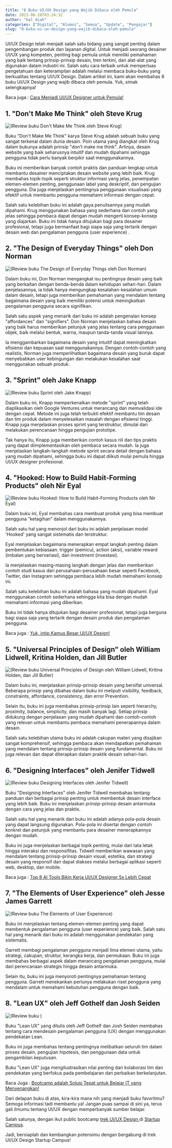 ```yaml
---
title: "8 Buku UI/UX Design yang Wajib Dibaca oleh Pemula"
date: 2023-06-28T03:24:32
author: "hal diah"
categories: ["Digital", "Alumni", "Semua", "Update", "Pengajar"]
slug: "8-buku-ui-ux-design-yang-wajib-dibaca-oleh-pemula"
---
```


UI/UX Design telah menjadi salah satu bidang yang sangat penting dalam pengembangan produk dan layanan digital. Untuk menjadi seorang desainer UI/UX yang kompeten, penting bagi pemula untuk memiliki pemahaman yang baik tentang prinsip-prinsip desain, tren terkini, dan alat-alat yang digunakan dalam industri ini. Salah satu cara terbaik untuk memperluas pengetahuan dan keterampilan adalah melalui membaca buku-buku yang berkualitas tentang UI/UX Design. Dalam artikel ini, kami akan membahas 8 buku UI/UX Design yang wajib dibaca oleh pemula. Yuk, simak selengkapnya!

Baca juga : [Cara Menjadi UI/UX Designer untuk Pemula! ](https://startupcampus.id/blog/cara-menjadi-ui-ux-designer-untuk-pemula/)

## 1. "Don't Make Me Think" oleh Steve Krug

![(Review buku Don't Make Me Think oleh Steve Krug)](https://lh5.googleusercontent.com/OrLolrdO0UY_dsNZyi3J-k4U-gMpmZ5jCl-SgYT_9GndOahUBk9OAUbw9esng4LHE7yYhZRw6Dr-Y4VasEdFoX7EkgCWjK0t3Iw88M_LqPfVJ3mkNgBi5QYQDlOs2jMewaDCMtIUXmwiSZYu6USB58k)

Buku "Don't Make Me Think" karya Steve Krug adalah sebuah buku yang sangat terkenal dalam dunia desain. Poin utama yang diangkat oleh Krug dalam bukunya adalah prinsip "don't make me think". Artinya, desain website yang baik seharusnya intuitif dan mudah dipahami sehingga pengguna tidak perlu banyak berpikir saat menggunakannya. 

Buku ini memberikan banyak contoh praktis dan panduan lengkap untuk membantu desainer menciptakan desain website yang lebih baik. Krug membahas topik-topik seperti struktur informasi yang jelas, penempatan elemen-elemen penting, penggunaan label yang deskriptif, dan pengujian pengguna. Dia juga menjelaskan pentingnya penggunaan visualisasi yang efektif untuk membantu pengguna memahami informasi dengan cepat.

Salah satu kelebihan buku ini adalah gaya penulisannya yang mudah dipahami. Krug menggunakan bahasa yang sederhana dan contoh yang jelas sehingga pembaca dapat dengan mudah mengerti konsep-konsep yang diajarkan. Buku ini tidak hanya ditujukan bagi para desainer profesional, tetapi juga bermanfaat bagi siapa saja yang tertarik dengan desain web dan pengalaman pengguna (user experience) .

## 2. "The Design of Everyday Things" oleh Don Norman

![(Review buku The Design of Everyday Things oleh Don Norman)](https://lh4.googleusercontent.com/MymaDx7WIi-LAfysi9DIS88mH5Pu286hqsgfA1l6Xeog21wmGzL7BuP0UKoP83f_1eLnBGgY1Wbo28AvrudeE3lInWAD4ywsv0QvZmqUMkrmSRBHls_4jpsGJWORS-_2V1mMqG6o6N9OxSzMyG8XdQY)

Dalam buku ini, Don Norman mengangkat isu pentingnya desain yang baik yang berkaitan dengan benda-benda dalam kehidupan sehari-hari. Dalam penjelasannya, ia tidak hanya mengungkap kesalahan-kesalahan umum dalam desain, tetapi juga memberikan pemahaman yang mendalam tentang bagaimana desain yang baik memiliki potensi untuk meningkatkan pengalaman pengguna secara signifikan. 

Salah satu aspek yang menarik dari buku ini adalah pengenalan konsep "affordances" dan "signifiers". Don Norman menjelaskan bahwa desain yang baik harus memberikan petunjuk yang jelas tentang cara penggunaan objek, baik melalui bentuk, warna, maupun tanda-tanda visual lainnya. 

Ia menggambarkan bagaimana desain yang intuitif dapat meningkatkan efisiensi dan kepuasan saat menggunakannya. Dengan contoh-contoh yang realistis, Norman juga memperlihatkan bagaimana desain yang buruk dapat menyebabkan user kebingungan dan melakukan kesalahan saat menggunakan sebuah produk. 

## 3. "Sprint" oleh Jake Knapp

![(Review buku Sprint oleh Jake Knapp)](https://lh6.googleusercontent.com/EweVQj7WlMC3bVwCzKV5HQkuLKzlw-wAybO5FZx312l44BE3MN9uUOtv5XHVEmkTST8QPS3tq9tv8hnUU217TdJjL0t-iMiLwQ3tDRo55vcyUGKfZ49FSJZLoS-Ak1kI2UCU3ddDw4QaN47GVw10ATg)

Dalam buku ini, Knapp memperkenalkan metode "sprint" yang telah diaplikasikan oleh Google Ventures untuk merancang dan memvalidasi ide dengan cepat. Metode ini juga telah terbukti efektif membantu tim desain dan tim produk dalam menyelesaikan masalah dengan efisiensi tinggi. Knapp juga menjelaskan proses sprint yang terstruktur, dimulai dari melakukan perencanaan hingga pengujian prototipe.

Tak hanya itu, Knapp juga memberikan contoh kasus riil dan tips praktis yang dapat diimplementasikan oleh pembaca secara mudah. Ia juga menjelaskan langkah-langkah metode sprint secara detail dengan bahasa yang mudah dipahami, sehingga buku ini dapat diikuti mulai pemula hingga UI/UX designer profesional.

## 4. "Hooked: How to Build Habit-Forming Products" oleh Nir Eyal

![(Review buku Hooked: How to Build Habit-Forming Products oleh Nir Eyal)](https://lh6.googleusercontent.com/Q25YuTEe4QXO2VZ9daN03tLe1xcJxgZ9LddV7t7_J1pN5dCI9kskGCFPB6tTB8_Iyc0ybEM0iMADqFCHcikM5qY4aIMshLSKUFOd5540H3vOCx-Pp9PIFjOh_e2W8QE8v0e9lCu1vgKAjd5la7ik13w)

Dalam buku ini, Eyal membahas cara membuat produk yang bisa membuat pengguna “ketagihan” dalam menggunakannya.

Salah satu hal yang menonjol dari buku ini adalah penjelasan model 'Hooked' yang sangat sistematis dan terstruktur. 

Eyal menjelaskan bagaimana menerapkan empat langkah penting dalam pembentukan kebiasaan: trigger (pemicu), action (aksi), variable reward (imbalan yang bervariasi), dan investment (investasi). 

Ia menjelaskan masing-masing langkah dengan jelas dan memberikan contoh studi kasus dari perusahaan-perusahaan besar seperti Facebook, Twitter, dan Instagram sehingga pembaca lebih mudah memahami konsep ini. 

Salah satu kelebihan buku ini adalah bahasa yang mudah dipahami. Eyal menggunakan contoh sederhana sehingga kita bisa dengan mudah memahami informasi yang diberikan. 

Buku ini tidak hanya ditujukan bagi desainer profesional, tetapi juga berguna bagi siapa saja yang tertarik dengan desain produk dan pengalaman pengguna.

Baca juga : [Yuk, intip Kamus Besar UI/UX Design!](https://startupcampus.id/blog/yuk-intip-kamus-besar-ui-ux-design/)

## 5. "Universal Principles of Design" oleh William Lidwell, Kritina Holden, dan Jill Butler

![(Review buku Universal Principles of Design oleh William Lidwell, Kritina Holden, dan Jill Butler)](https://lh6.googleusercontent.com/I5KpkeiONh0Jle4gIzAFQkrFNSlKsczB0myfJQbjFGWRwkvOqwLQxHoPFoGV_iv-Yeqnk0lXs---MycO0BZmeIMeglM_-MD2hLHK-O1JgiTogKVx7HH8jNwvBItgwBTURvQvAIaBbSwC5bqBlh5dWlo)

Dalam buku ini, menjelaskan prinsip-prinsip desain yang bersifat universal. Beberapa prinsip yang dibahas dalam buku ini meliputi visibility, feedback, constraints, affordance, consistency, dan error Prevention. 

Selain itu, buku ini juga membahas prinsip-prinsip lain seperti hierarchy, proximity, balance, simplicity, dan masih banyak lagi. Setiap prinsip didukung dengan penjelasan yang mudah dipahami dan contoh-contoh yang relevan untuk membantu pembaca memahami penerapannya dalam desain.

Salah satu kelebihan utama buku ini adalah cakupan materi yang disajikan sangat komprehensif, sehingga pembaca akan mendapatkan pemahaman yang mendalam tentang prinsip-prinsip desain yang fundamental. Buku ini juga relevan dan dapat diterapkan dalam praktik desain sehari-hari.  

## 6. "Designing Interfaces" oleh Jenifer Tidwell

![(Review buku Designing Interfaces oleh Jenifer Tidwell)](https://lh6.googleusercontent.com/dt3rpIAeDI3VCYT_zhCqQX0NIWOJc8bZkXuKGF6sdPFNJHdXdXwhzQP76SrEDlPJM8DZth3aJI1fnivjwvKN6avrDKWcMbmZfFvvbHiMH6QqxNBJLhPVuFHwa5XQzSwmmSlthMOKoKCNlEq5df8k538)

Buku "Designing Interfaces" oleh Jenifer Tidwell membahas tentang panduan dan berbagai prinsip penting untuk membentuk desain interface yang lebih baik. Buku ini menjelaskan prinsip-prinsip desain antarmuka dengan cara yang jelas dan praktis.

Salah satu hal yang menarik dari buku ini adalah adanya pola-pola desain yang dapat langsung digunakan. Pola-pola ini disertai dengan contoh konkret dan petunjuk yang membantu para desainer menerapkannya dengan mudah.

Buku ini juga menjelaskan berbagai topik penting, mulai dari tata letak hingga interaksi dan responsifitas. Tidwell memberikan wawasan yang mendalam tentang prinsip-prinsip desain visual, estetika, dan strategi desain yang responsif dan dapat diakses melalui berbagai aplikasi seperti web, desktop, dan mobile. 

Baca juga : [Top 8 AI Tools Bikin Kerja UI/UX Designer 5x Lebih Cepat](https://startupcampus.id/blog/top-8-ai-tools-bikin-kerja-ui-ux-designer-5x-lebih-cepat/)

## 7. "The Elements of User Experience" oleh Jesse James Garrett

![(Review buku The Elements of User Experience)](https://lh5.googleusercontent.com/0EOHYglihUCrOV6zGbmjRMiGui5kWPXthKbdbFp2RhYvMiEl9WNi-nu4G5rslc8BApB_8xR9tU5C96vXcUghE1U1a7_pXPAdSY5d7crq2dvK_tQhmwxpCftWFJCOCZwq35md2ioJE8dxX9wvFRBZtE0)

Buku ini menjelaskan tentang elemen-elemen penting yang dapat membentuk pengalaman pengguna (user experience) yang baik. Salah satu hal yang menarik dari buku ini adalah menggunakan pendekatan yang sistematis. 

Garrett membagi pengalaman pengguna menjadi lima elemen utama, yaitu strategi, cakupan, struktur, kerangka kerja, dan permukaan. Buku ini juga membahas berbagai aspek dalam merancang pengalaman pengguna, mulai dari perencanaan strategis hingga desain antarmuka. 

Selain itu, buku ini juga menyoroti pentingnya pemahaman tentang pengguna. Garrett menekankan perlunya melakukan riset pengguna yang mendalam untuk memahami kebutuhan pengguna dengan baik.

## 8. "Lean UX" oleh Jeff Gothelf dan Josh Seiden

![(Review buku )](https://lh6.googleusercontent.com/3pyIM3oXvSgfeOvsPqjBsIjSwkgb-pWkzefQNI8GMsK3HoIiXV769212lM5Mzw3CG6r7sbDSnKeATck7w8krNZNMjePAk0ZtUvRFkbbgTPbEvzkD_qWcamE2tmuJyKgxOfik2UcmtMJUq9TjuZerBkE)

Buku "Lean UX" yang ditulis oleh Jeff Gothelf dan Josh Seiden membahas tentang cara mendesain pengalaman pengguna (UX) dengan menggunakan pendekatan Lean. 

Buku ini juga membahas tentang pentingnya melibatkan seluruh tim dalam proses desain, pengujian hipotesis, dan penggunaan data untuk pengambilan keputusan. 

Buku "Lean UX" juga mengilustrasikan nilai penting dari kolaborasi tim dan pendekatan yang berfokus pada pembelajaran dan perbaikan berkelanjutan.

Baca Juga : [Bootcamp adalah Solusi Tepat untuk Belajar IT yang Menyenangkan!](https://www.startupcampus.id/blog/bootcamp-adalah-solusi-tepat-untuk-belajar-it-yang-menyenangkan/)

Dari delapan buku di atas, kira-kira mana nih yang menjadi buku favoritmu? Semoga informasi tadi membantu ya! Jangan puas sampai di sini ya, terus gali ilmumu tentang UI/UX dengan memperbanyak sumber belajar. 

Salah satunya, dengan ikut public bootcamp [trek UI/UX Design ](https://startupcampus.id/track/uiux-design)di [Startup Campus](https://startupcampus.id/).

Jadi, bersiaplah dan kembangkan potensimu dengan bergabung di trek UI/UX Design Startup Campus!